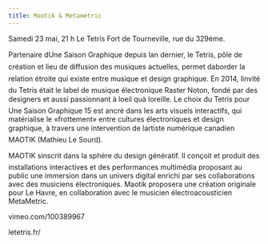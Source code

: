 ```yaml
---
title: Maotik & Metametric
---
```


Samedi 23 mai, 21 h
Le Tetris
Fort de Tourneville, rue du 329ème.


Partenaire dUne Saison Graphique depuis lan dernier, le Tetris, pôle de création et lieu de
diffusion des musiques actuelles, permet daborder la relation étroite qui existe entre musique
et design graphique.
En 2014, linvité du Tetris était le label de musique électronique Raster Noton, fondé par des
designers et aussi passionnant à loeil quà loreille. Le choix du Tetris pour Une Saison Graphique
15 est ancré dans les arts visuels interactifs, qui matérialise le «frottement» entre cultures
électroniques et design graphique, à travers une intervention de lartiste numérique canadien
MAOTIK (Mathieu Le Sourd). 

MAOTIK sinscrit dans la sphère du design génératif. Il conçoit et
produit des installations interactives et des performances multimédia proposant au public une
immersion dans un univers digital enrichi par ses collaborations avec des musiciens électroniques.
Maotik proposera une création originale pour Le Havre, en collaboration avec le musicien électroacousticien MetaMetric.

vimeo.com/100389967

letetris.fr/
